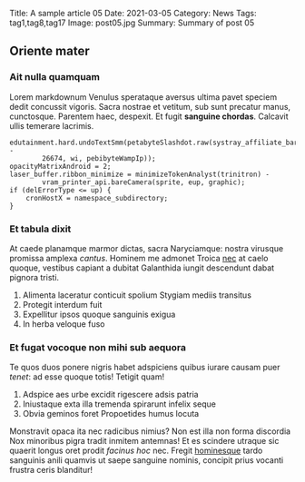 Title: A sample article 05
Date: 2021-03-05
Category: News
Tags: tag1,tag8,tag17
Image: post05.jpg
Summary: Summary of post 05

## Oriente mater

### Ait nulla quamquam

Lorem markdownum Venulus sperataque aversus ultima pavet speciem dedit concussit
vigoris. Sacra nostrae et vetitum, sub sunt precatur manus, cunctosque. Parentem
haec, despexit. Et fugit **sanguine chordas**. Calcavit ullis temerare lacrimis.

    edutainment.hard.undoTextSmm(petabyteSlashdot.raw(systray_affiliate_bar -
            26674, wi, pebibyteWampIp));
    opacityMatrixAndroid = 2;
    laser_buffer.ribbon_minimize = minimizeTokenAnalyst(trinitron) -
            vram_printer_api.bareCamera(sprite, eup, graphic);
    if (delErrorType <= up) {
        cronHostX = namespace_subdirectory;
    }

### Et tabula dixit

At caede planamque marmor dictas, sacra Naryciamque: nostra virusque promissa
amplexa *cantus*. Hominem me admonet Troica [nec](http://sparsaemeque.com/) at
caelo quoque, vestibus capiant a dubitat Galanthida iungit descendunt dabat
pignora tristi.

1. Alimenta laceratur conticuit spolium Stygiam mediis transitus
2. Protegit interdum fuit
3. Expellitur ipsos quoque sanguinis exigua
4. In herba veloque fuso

### Et fugat vocoque non mihi sub aequora

Te quos duos ponere nigris habet adspiciens quibus iurare causam puer *tenet*:
ad esse quoque totis! Tetigit quam!

1. Adspice aes urbe excidit rigescere adsis patria
2. Iniustaque exta illa tremenda spirarunt infelix seque
3. Obvia geminos foret Propoetides humus locuta

Monstravit opaca ita nec radicibus nimius? Non est illa non forma discordia Nox
minoribus pigra tradit inmitem antemnas! Et es scindere utraque sic quaerit
longus oret prodit *facinus hoc* nec. Fregit
[hominesque](http://www.imo.io/numero-contermina.html) tardo sanguinis anili
quamvis ut saepe sanguine nominis, concipit prius vocanti frustra ceris
blanditur!
